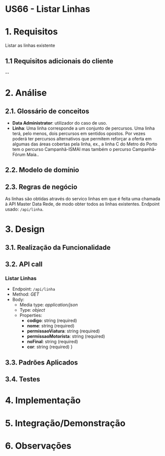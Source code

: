 **US66 - Listar Linhas**
=======================================

# 1. Requisitos

Listar as linhas existente

## 1.1 Requisitos adicionais do cliente

--


# 2. Análise

## 2.1. Glossário de conceitos

* **Data Administrator**: utilizador do caso de uso. 
* **Linha**: Uma linha corresponde a um conjunto de percursos. Uma linha terá, pelo menos, dois percursos em sentidos opostos. Por vezes poderá ter percursos alternativos que permitem reforçar a oferta em algumas das áreas cobertas pela linha, ex., a linha C do Metro do Porto tem o percurso Campanhã-ISMAI mas também o percurso Campanhã-Fórum Maia.. 

## 2.2. Modelo de domínio


## 2.3. Regras de negócio

As linhas são obtidas através do servico linhas em que é feita uma chamada à API Master Data Rede, de modo obter todos as linhas existentes. Endpoint usado: `/api/linha`.

# 3. Design

## 3.1. Realização da Funcionalidade

## 3.2. API call

### Listar Linhas

* Endpoint:	`/api/linha`
* Method: *GET*
* Body:
	* Media type: *application/json*
	* Type: *object*
	* Properties:
		* **codigo**: string (required)
		* **nome**: string (required)
		* **permissaoViatura**: string (required)
		* **permissaoMotorista**: string (required)
		* **noFinal**: string (required)
		* **cor**: string (required)
}
## 3.3. Padrões Aplicados


## 3.4. Testes


# 4. Implementação


# 5. Integração/Demonstração



# 6. Observações
